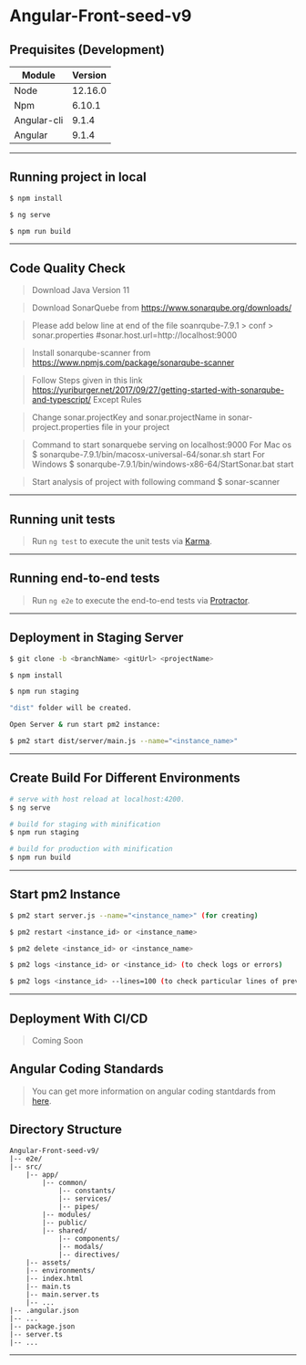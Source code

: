 # Angular-Front-seed-v9 

## Prequisites (Development)

| Module      | Version |
| ----------- | ------- |
| Node        | 12.16.0 |
| Npm         | 6.10.1  |
| Angular-cli | 9.1.4   |
| Angular     | 9.1.4   |


------------ 


## Running project in local

``` bash
$ npm install

$ ng serve

$ npm run build
```

------------ 

## Code Quality Check 

> Download Java Version 11

> Download SonarQuebe from https://www.sonarqube.org/downloads/

> Please add below line at end of the file soanrqube-7.9.1 > conf > sonar.properties
  #sonar.host.url=http://localhost:9000

> Install sonarqube-scanner from https://www.npmjs.com/package/sonarqube-scanner

> Follow Steps given in this link https://yuriburger.net/2017/09/27/getting-started-with-sonarqube-and-typescript/ Except Rules

> Change sonar.projectKey and sonar.projectName in sonar-project.properties file in your project

> Command to start sonarquebe serving on localhost:9000
  > For Mac os
  $ sonarqube-7.9.1/bin/macosx-universal-64/sonar.sh start
  > For Windows
  $ sonarqube-7.9.1/bin/windows-x86-64/StartSonar.bat start

> Start analysis of project with following command
  $ sonar-scanner

------------

## Running unit tests

> Run `ng test` to execute the unit tests via [Karma](https://karma-runner.github.io).

------------ 

## Running end-to-end tests

> Run `ng e2e` to execute the end-to-end tests via [Protractor](http://www.protractortest.org/).

------------ 

## Deployment in Staging Server

``` bash
$ git clone -b <branchName> <gitUrl> <projectName>

$ npm install

$ npm run staging

"dist" folder will be created.

Open Server & run start pm2 instance:

$ pm2 start dist/server/main.js --name="<instance_name>"
```

------------

## Create Build For Different Environments

``` bash
# serve with host reload at localhost:4200.
$ ng serve

# build for staging with minification
$ npm run staging

# build for production with minification
$ npm run build
```
------------


## Start pm2 Instance

``` bash
$ pm2 start server.js --name="<instance_name>" (for creating)

$ pm2 restart <instance_id> or <instance_name>

$ pm2 delete <instance_id> or <instance_name>

$ pm2 logs <instance_id> or <instance_id> (to check logs or errors)

$ pm2 logs <instance_id> --lines=100 (to check particular lines of previous logs)

```
------------

## Deployment With CI/CD
> Coming Soon

## Angular Coding Standards

> You can get more information on angular coding stantdards from [here](https://docs.google.com/document/d/17amkymvitTGHyf9EwQtpXLbP5XD5TncjJ4RTWnj6-_w/edit).

## Directory Structure

```
Angular-Front-seed-v9/
|-- e2e/
|-- src/
    |-- app/     
        |-- common/
            |-- constants/
            |-- services/
            |-- pipes/
        |-- modules/
        |-- public/
        |-- shared/
            |-- components/
            |-- modals/
            |-- directives/
    |-- assets/
    |-- environments/
    |-- index.html
    |-- main.ts
    |-- main.server.ts
    |-- ...
|-- .angular.json
|-- ...
|-- package.json
|-- server.ts
|-- ...
```

------------
